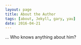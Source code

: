 ```yaml
---
layout: page
title: About the Author
tags: [about, Jekyll, gary, yau]
date: 2016-04-21
---
```


... Who knows anything about him?
